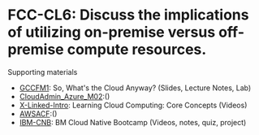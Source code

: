 # FCC-CL6: Discuss the implications of utilizing on-premise versus off-premise compute resources. 

Supporting materials

* [GCCFM1](../../../Materials/GCCFM1.md): So, What's the Cloud Anyway? (Slides, Lecture Notes, Lab)
* [CloudAdmin_Azure_M02]():()
* [X-Linked-Intro](../../../Materials/X-Linked-Intro.md): Learning Cloud Computing: Core Concepts (Videos)
* [AWSACF]():()
* [IBM-CNB](../../../Materials/IBM-CNB.md): BM Cloud Native Bootcamp (Videos, notes, quiz, project)

											
